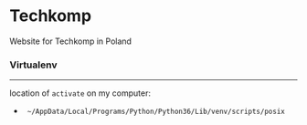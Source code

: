 # Techkomp
Website for Techkomp in Poland 

### Virtualenv 
----------------
location of `activate` on my computer:
*  `  ~/AppData/Local/Programs/Python/Python36/Lib/venv/scripts/posix `
